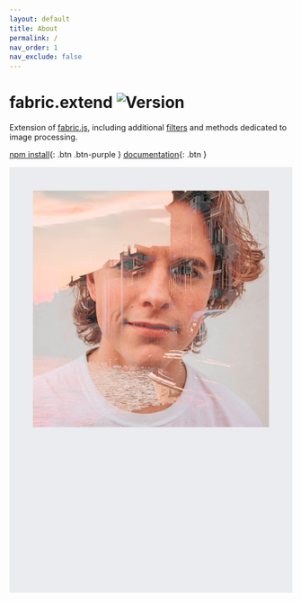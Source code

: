 ```yaml
---
layout: default
title: About
permalink: /
nav_order: 1
nav_exclude: false
---
```


# fabric.extend ![Version](https://img.shields.io/github/package-json/version/nicolasmondain/fabric)

<p class="fs-6 fw-300">Extension of <a href="http://fabricjs.com/" target="_blank">fabric.js</a>, including additional <a href="demo/filters">filters</a> and methods dedicated to image processing.</p>

[npm install](doc/install){: .btn .btn-purple }
[documentation](doc/){: .btn }

![Output](assets/img/actionlighten-webgl.png)
